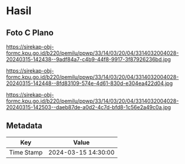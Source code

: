 # Hasil

## Foto C Plano

https://sirekap-obj-formc.kpu.go.id/b220/pemilu/ppwp/33/14/03/20/04/3314032004028-20240315-142438--9adf84a7-c4b9-44f8-9917-3f87926236bd.jpg

https://sirekap-obj-formc.kpu.go.id/b220/pemilu/ppwp/33/14/03/20/04/3314032004028-20240315-142448--8fd83109-574e-4d61-830d-e304ea422d04.jpg

https://sirekap-obj-formc.kpu.go.id/b220/pemilu/ppwp/33/14/03/20/04/3314032004028-20240315-142503--daeb87de-a0d2-4c7d-bfd8-1c56e2a49c0a.jpg


## Metadata

| Key        | Value               |
| ---------- | ------------------- |
| Time Stamp | 2024-03-15 14:30:00 |



